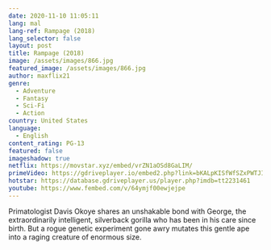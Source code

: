 ```yaml
---
date: 2020-11-10 11:05:11
lang: mal
lang-ref: Rampage (2018)
lang_selector: false
layout: post
title: Rampage (2018)
image: /assets/images/866.jpg
featured_image: /assets/images/866.jpg
author: maxflix21
genre:
  - Adventure
  - Fantasy
  - Sci-Fi
  - Action
country: United States
language:
  - English
content_rating: PG-13
featured: false
imageshadow: true
netflix: https://movstar.xyz/embed/vrZN1aOSd8GaLIM/
primeVideo: https://gdriveplayer.io/embed2.php?link=bKALpKISfWfSZxPWTJIDswmO1JDQI%252FxIh78mOTp7cQTRkV0FaMh7V47kKnGDTTpSmcvVYF6cQJsYx7DhZeTy1bIpz0T9SZW1CU6HC81ezf5HyEkTLEENt2rbdsKI4clKim5eJXFTdYYRPPe2%252FEIf5cCHMQKnxaUTRaO4VIC%252FJ15VNXajr8sbmCwRWc5TT4dbk%253D
hotstar: https://database.gdriveplayer.us/player.php?imdb=tt2231461
youtube: https://www.fembed.com/v/64ymjf00ewjejpe
---
```

Primatologist Davis Okoye shares an unshakable bond with George, the extraordinarily intelligent, silverback gorilla who has been in his care since birth. But a rogue genetic experiment gone awry mutates this gentle ape into a raging creature of enormous size.